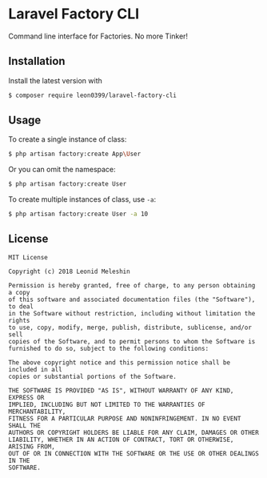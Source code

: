 # Laravel Factory CLI

Command line interface for Factories. No more Tinker!

## Installation

Install the latest version with

```bash
$ composer require leon0399/laravel-factory-cli
```

## Usage

To create a single instance of class:

```bash
$ php artisan factory:create App\User
```

Or you can omit the namespace:

```bash
$ php artisan factory:create User
```

To create multiple instances of class, use `-a`:

```bash
$ php artisan factory:create User -a 10
```

## License

    MIT License

    Copyright (c) 2018 Leonid Meleshin

    Permission is hereby granted, free of charge, to any person obtaining a copy
    of this software and associated documentation files (the "Software"), to deal
    in the Software without restriction, including without limitation the rights
    to use, copy, modify, merge, publish, distribute, sublicense, and/or sell
    copies of the Software, and to permit persons to whom the Software is
    furnished to do so, subject to the following conditions:

    The above copyright notice and this permission notice shall be included in all
    copies or substantial portions of the Software.

    THE SOFTWARE IS PROVIDED "AS IS", WITHOUT WARRANTY OF ANY KIND, EXPRESS OR
    IMPLIED, INCLUDING BUT NOT LIMITED TO THE WARRANTIES OF MERCHANTABILITY,
    FITNESS FOR A PARTICULAR PURPOSE AND NONINFRINGEMENT. IN NO EVENT SHALL THE
    AUTHORS OR COPYRIGHT HOLDERS BE LIABLE FOR ANY CLAIM, DAMAGES OR OTHER
    LIABILITY, WHETHER IN AN ACTION OF CONTRACT, TORT OR OTHERWISE, ARISING FROM,
    OUT OF OR IN CONNECTION WITH THE SOFTWARE OR THE USE OR OTHER DEALINGS IN THE
    SOFTWARE.
